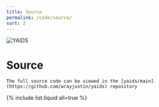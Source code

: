```yaml
---
title: Source
permalink: /code/source/
sort: 2
---
```

![YAIDS](/yaids.png)
# Source

``` tip
The full source code can be viewed in the [yaids/main](https://github.com/wrayjustin/yaids) repository
```
{% include list.liquid all=true %}
